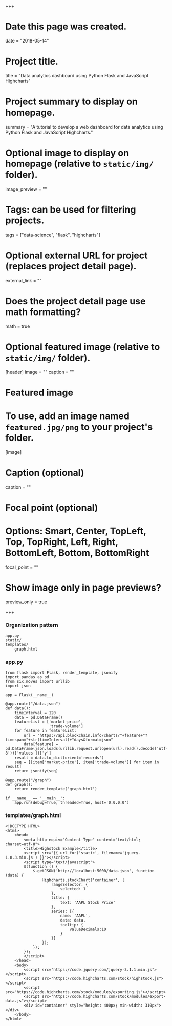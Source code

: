 +++
# Date this page was created.
date = "2018-05-14"

# Project title.
title = "Data analytics dashboard using Python Flask and JavaScript Highcharts"

# Project summary to display on homepage.
summary = "A tutorial to develop a web dashboard for data analytics using Python Flask and JavaScript Highcharts."

# Optional image to display on homepage (relative to `static/img/` folder).
image_preview = ""

# Tags: can be used for filtering projects.
tags = ["data-science", "flask", "highcharts"]

# Optional external URL for project (replaces project detail page).
external_link = ""

# Does the project detail page use math formatting?
math = true

# Optional featured image (relative to `static/img/` folder).
[header]
image = ""
caption = ""

# Featured image
# To use, add an image named `featured.jpg/png` to your project's folder. 
[image]
  # Caption (optional)
  caption = ""

  # Focal point (optional)
  # Options: Smart, Center, TopLeft, Top, TopRight, Left, Right, BottomLeft, Bottom, BottomRight
  focal_point = ""

  # Show image only in page previews?
  preview_only = true

+++

### Organization pattern

```
app.py
static/
templates/
    graph.html
```

### app.py

```
from flask import Flask, render_template, jsonify
import pandas as pd
from six.moves import urllib
import json
 
app = Flask(__name__)
 
@app.route("/data.json")
def data():
    timeInterval = 120
    data = pd.DataFrame()
    featureList = ['market-price', 
                   'trade-volume']
    for feature in featureList:
        url = "https://api.blockchain.info/charts/"+feature+"?timespan="+str(timeInterval)+"days&format=json"
        data[feature] = pd.DataFrame(json.loads(urllib.request.urlopen(url).read().decode('utf-8'))['values'])['y']
    result = data.to_dict(orient='records')
    seq = [[item['market-price'], item['trade-volume']] for item in result]
    return jsonify(seq)
 
@app.route("/graph")
def graph():
    return render_template('graph.html')
 
if __name__ == '__main__':
    app.run(debug=True, threaded=True, host='0.0.0.0')
```

### templates/graph.html

```
<!DOCTYPE HTML>
<html>
	<head>
		<meta http-equiv="Content-Type" content="text/html; charset=utf-8">
		<title>Highstock Example</title>
        <script src="{{ url_for('static', filename='jquery-1.8.3.min.js') }}"></script>
		<script type="text/javascript">
		$(function () {
            $.getJSON('http://localhost:5000/data.json', function (data) {
                Highcharts.stockChart('container', {
                    rangeSelector: {
                        selected: 1
                    },
                    title: {
                        text: 'AAPL Stock Price'
                    },
                    series: [{
                        name: 'AAPL',
                        data: data,
                        tooltip: {
                            valueDecimals:10
                        }
                    }]
                });
            });
        });
		</script>
	</head>
	<body>
        <script src="https://code.jquery.com/jquery-3.1.1.min.js"></script>
        <script src="https://code.highcharts.com/stock/highstock.js"></script>
        <script src="https://code.highcharts.com/stock/modules/exporting.js"></script>
        <script src="https://code.highcharts.com/stock/modules/export-data.js"></script>
        <div id="container" style="height: 400px; min-width: 310px"></div>
	</body>
</html>
```
